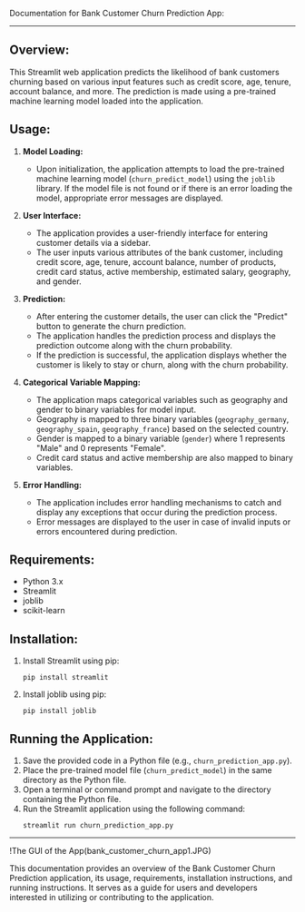 Documentation for Bank Customer Churn Prediction App:

---

## Overview:
This Streamlit web application predicts the likelihood of bank customers churning based on various input features such as credit score, age, tenure, account balance, and more. The prediction is made using a pre-trained machine learning model loaded into the application.

## Usage:
1. **Model Loading:**
   - Upon initialization, the application attempts to load the pre-trained machine learning model (`churn_predict_model`) using the `joblib` library. If the model file is not found or if there is an error loading the model, appropriate error messages are displayed.

2. **User Interface:**
   - The application provides a user-friendly interface for entering customer details via a sidebar.
   - The user inputs various attributes of the bank customer, including credit score, age, tenure, account balance, number of products, credit card status, active membership, estimated salary, geography, and gender.

3. **Prediction:**
   - After entering the customer details, the user can click the "Predict" button to generate the churn prediction.
   - The application handles the prediction process and displays the prediction outcome along with the churn probability.
   - If the prediction is successful, the application displays whether the customer is likely to stay or churn, along with the churn probability.

4. **Categorical Variable Mapping:**
   - The application maps categorical variables such as geography and gender to binary variables for model input. 
   - Geography is mapped to three binary variables (`geography_germany`, `geography_spain`, `geography_france`) based on the selected country.
   - Gender is mapped to a binary variable (`gender`) where 1 represents "Male" and 0 represents "Female".
   - Credit card status and active membership are also mapped to binary variables.

5. **Error Handling:**
   - The application includes error handling mechanisms to catch and display any exceptions that occur during the prediction process.
   - Error messages are displayed to the user in case of invalid inputs or errors encountered during prediction.

## Requirements:
- Python 3.x
- Streamlit
- joblib
- scikit-learn

## Installation:
1. Install Streamlit using pip:
   ```
   pip install streamlit
   ```
2. Install joblib using pip:
   ```
   pip install joblib
   ```

## Running the Application:
1. Save the provided code in a Python file (e.g., `churn_prediction_app.py`).
2. Place the pre-trained model file (`churn_predict_model`) in the same directory as the Python file.
3. Open a terminal or command prompt and navigate to the directory containing the Python file.
4. Run the Streamlit application using the following command:
   ```
   streamlit run churn_prediction_app.py
   ```

---
!The GUI of the App(bank_customer_churn_app1.JPG)

This documentation provides an overview of the Bank Customer Churn Prediction application, its usage, requirements, installation instructions, and running instructions. It serves as a guide for users and developers interested in utilizing or contributing to the application.